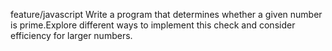 feature/javascript
Write a program that determines whether a given  number is prime.Explore different ways to implement this check and consider efficiency for larger numbers.
